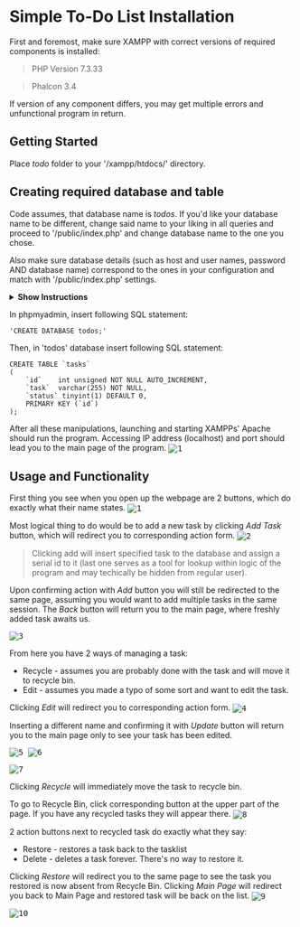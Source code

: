 # Simple To-Do List Installation
First and foremost, make sure XAMPP with correct versions of required components is installed:
> PHP Version 7.3.33

> Phalcon 3.4

If version of any component differs, you may get multiple errors and unfunctional program in return.

## Getting Started
Place _todo_ folder to your '/xampp/htdocs/' directory.

## Creating required database and table
Code assumes, that database name is _todos_. If you'd like your database name to be different, change said name to your liking in all queries and proceed to '/public/index.php' and change database name to the one you chose.

Also make sure database details (such as host and user names, password AND database name) correspond to the ones in your configuration and match with '/public/index.php' settings.

<details><summary><b>Show Instructions</b></summary>
Starting on line 60 of '/public/index.php' is the database adapter service where all the accessibility credentials are mentioned.

<kbd><img src="readme/img/11.png" alt="1" align="center" /></kbd>
> If you choose to have different credentials, make sure to have them changed here.
</details>


In phpmyadmin, insert following SQL statement:
```
'CREATE DATABASE todos;'
```

Then, in 'todos' database insert following SQL statement:
```
CREATE TABLE `tasks`
(
    `id`    int unsigned NOT NULL AUTO_INCREMENT,
    `task`  varchar(255) NOT NULL,
    `status` tinyint(1) DEFAULT 0,
    PRIMARY KEY (`id`)
);
```

After all these manipulations, launching and starting XAMPPs' Apache should run the program. Accessing IP address (localhost) and port should lead you to the main page of the program.
<kbd><img src="readme/img/0.png" alt="1" align="center" /></kbd>


## Usage and Functionality
First thing you see when you open up the webpage are 2 buttons, which do exactly what their name states.
<kbd><img src="readme/img/1.png" alt="1" align="center" /></kbd>

Most logical thing to do would be to add a new task by clicking _Add Task_ button, which will redirect you to corresponding action form.
<kbd><img src="readme/img/2.png" alt="2" align="center" /></kbd>
> Clicking add will insert specified task to the database and assign a serial id to it (last one serves as a tool for lookup within logic of the program and may techically be hidden from regular user).

Upon confirming action with _Add_ button you will still be redirected to the same page, assuming you would want to add multiple tasks in the same session. The _Back_ button will return you to the main page, where freshly added task awaits us.

<kbd><img src="readme/img/3.png" alt="3" align="center" /></kbd>

From here you have 2 ways of managing a task:
- Recycle - assumes you are probably done with the task and will move it to recycle bin.
- Edit - assumes you made a typo of some sort and want to edit the task.

Clicking _Edit_ will redirect you to corresponding action form.
<kbd><img src="readme/img/4.png" alt="4" align="center" /></kbd>

Inserting a different name and confirming it with _Update_ button will return you to the main page only to see your task has been edited.

<kbd><img src="readme/img/5.png" alt="5" /> <img src="readme/img/6.png" alt="6" /></kbd>

<kbd><img src="readme/img/7.png" alt="7" align="center"  /></kbd>

Clicking _Recycle_ will immediately move the task to recycle bin.

To go to Recycle Bin, click corresponding button at the upper part of the page. If you have any recycled tasks they will appear there.
<kbd><img src="readme/img/8.png" alt="8" align="center" /></kbd>

2 action buttons next to recycled task do exactly what they say:
- Restore - restores a task back to the tasklist
- Delete - deletes a task forever. There's no way to restore it.

Clicking _Restore_ will redirect you to the same page to see the task you restored is now absent from Recycle Bin.
Clicking _Main Page_ will redirect you back to Main Page and restored task will be back on the list.
<kbd><img src="readme/img/9.png" alt="9" align="center" /></kbd>

<kbd><img src="readme/img/10.png" alt="10" align="center" /></kbd>
